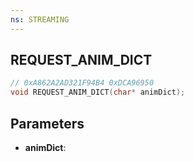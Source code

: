 ```yaml
---
ns: STREAMING
---
```

## REQUEST_ANIM_DICT

```c
// 0xA862A2AD321F94B4 0xDCA96950
void REQUEST_ANIM_DICT(char* animDict);
```

## Parameters
* **animDict**:
